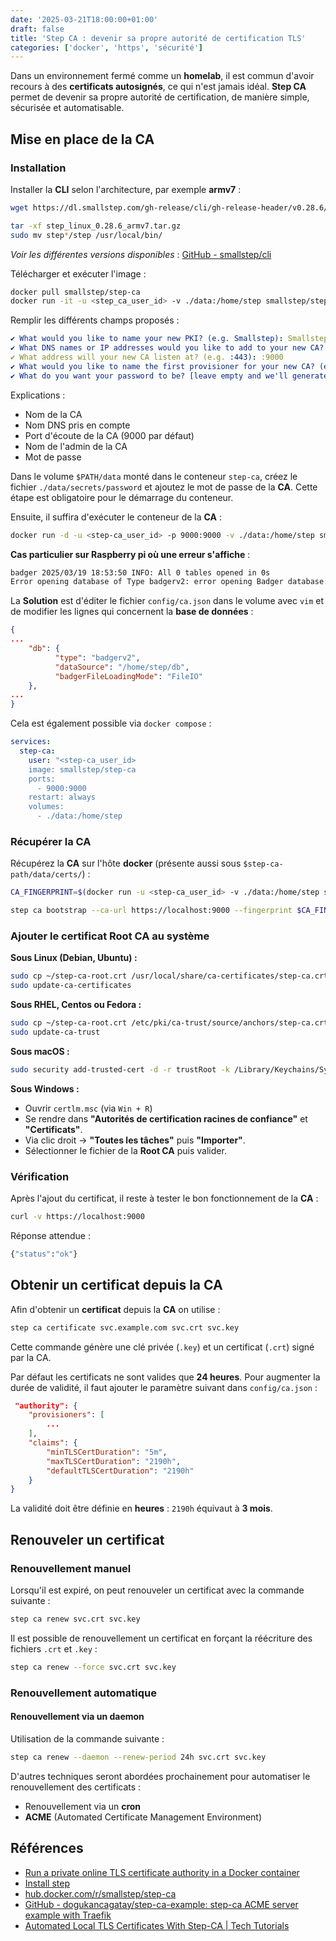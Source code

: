 ```yaml
---
date: '2025-03-21T18:00:00+01:00'
draft: false
title: 'Step CA : devenir sa propre autorité de certification TLS'
categories: ['docker', 'https', 'sécurité']
---
```


Dans un environnement fermé comme un **homelab**, il est commun d'avoir recours à des **certificats autosignés**, ce qui n'est jamais idéal. **Step CA** permet de devenir sa propre autorité de certification, de manière simple, sécurisée et automatisable.

## Mise en place de la CA

### Installation

Installer la **CLI** selon l'architecture, par exemple **armv7** :

```bash
wget https://dl.smallstep.com/gh-release/cli/gh-release-header/v0.28.6/step_linux_0.28.6_armv7.tar.gz

tar -xf step_linux_0.28.6_armv7.tar.gz
sudo mv step*/step /usr/local/bin/
```

*Voir les différentes versions disponibles* : [GitHub - smallstep/cli](https://github.com/smallstep/cli)

Télécharger et exécuter l'image :

```bash
docker pull smallstep/step-ca
docker run -it -u <step_ca_user_id> -v ./data:/home/step smallstep/step-ca step ca init
```

Remplir les différents champs proposés :

```yaml
✔ What would you like to name your new PKI? (e.g. Smallstep): Smallstep
✔ What DNS names or IP addresses would you like to add to your new CA? (e.g. ca.smallstep.com[,1.1.1.1,etc.]): localhost
✔ What address will your new CA listen at? (e.g. :443): :9000
✔ What would you like to name the first provisioner for your new CA? (e.g. you@smallstep.com): admin@smallstep.com
✔ What do you want your password to be? [leave empty and we'll generate one]:
```

Explications :

- Nom de la CA
- Nom DNS pris en compte
- Port d'écoute de la CA (9000 par défaut)
- Nom de l'admin de la CA
- Mot de passe

Dans le volume `$PATH/data` monté dans le conteneur `step-ca`, créez le fichier `./data/secrets/password` et ajoutez le mot de passe de la **CA**. Cette étape est obligatoire pour le démarrage du conteneur.

Ensuite, il suffira d'exécuter le conteneur de la **CA** :

```bash
docker run -d -u <step-ca_user_id> -p 9000:9000 -v ./data:/home/step smallstep/step-ca
```

**Cas particulier sur Raspberry pi où une erreur s'affiche** :

```bash
badger 2025/03/19 18:53:50 INFO: All 0 tables opened in 0s
Error opening database of Type badgerv2: error opening Badger database: During db.vlog.open: Error while creating log file in valueLog.open: Mmap value log file. Path=/home/step/db/000000.vlog. Error=cannot allocate memory
```

La **Solution** est d'éditer le fichier `config/ca.json` dans le volume avec `vim` et de modifier les lignes qui concernent la **base de données** :

```json
{
...
    "db": {
          "type": "badgerv2",
          "dataSource": "/home/step/db",
          "badgerFileLoadingMode": "FileIO"
    },
...
}
```

Cela est également possible via `docker compose` :

```yaml
services:
  step-ca:
    user: "<step-ca_user_id>
    image: smallstep/step-ca
    ports:
      - 9000:9000
    restart: always
    volumes:
      - ./data:/home/step
```

### Récupérer la CA

Récupérez la **CA** sur l'hôte **docker** (présente aussi sous `$step-ca-path/data/certs/`) :

```bash
CA_FINGERPRINT=$(docker run -u <step-ca_user_id> -v ./data:/home/step smallstep/step-ca step certificate fingerprint /home/step/certs/root_ca.crt)

step ca bootstrap --ca-url https://localhost:9000 --fingerprint $CA_FINGERPRINT
```

### Ajouter le certificat **Root CA** au système

**Sous Linux (Debian, Ubuntu) :**

```bash
sudo cp ~/step-ca-root.crt /usr/local/share/ca-certificates/step-ca.crt
sudo update-ca-certificates
```

**Sous RHEL, Centos ou Fedora :**

```bash
sudo cp ~/step-ca-root.crt /etc/pki/ca-trust/source/anchors/step-ca.crt
sudo update-ca-trust
```

**Sous macOS :**

```bash
sudo security add-trusted-cert -d -r trustRoot -k /Library/Keychains/System.keychain ~/step-ca-root.crt
```

**Sous Windows :**

- Ouvrir `certlm.msc` (via `Win + R`)
- Se rendre dans **"Autorités de certification racines de confiance"** et **"Certificats"**.
- Via clic droit → **"Toutes les tâches"** puis **"Importer"**.
- Sélectionner le fichier de la **Root CA** puis valider.

### Vérification

Après l'ajout du certificat, il reste à tester le bon fonctionnement de la **CA** :

```bash
curl -v https://localhost:9000
```

Réponse attendue :

```bash
{"status":"ok"}
```

## Obtenir un certificat depuis la CA

Afin d'obtenir un **certificat** depuis la **CA** on utilise :

```bash
step ca certificate svc.example.com svc.crt svc.key
```

Cette commande génère une clé privée (`.key`) et un certificat (`.crt`) signé par la CA.

Par défaut les certificats ne sont valides que **24 heures**. Pour augmenter la durée de validité, il faut ajouter le paramètre suivant dans `config/ca.json` :

```json
 "authority": {
	"provisioners": [
		...        
	],
	"claims": {
		"minTLSCertDuration": "5m",
		"maxTLSCertDuration": "2190h",
		"defaultTLSCertDuration": "2190h"
	}
}
```

La validité doit être définie en **heures** : `2190h` équivaut à **3 mois**.

## Renouveler un certificat

### Renouvellement manuel

Lorsqu'il est expiré, on peut renouveler un certificat avec la commande suivante :

```bash
step ca renew svc.crt svc.key
```

Il est possible de renouvellement un certificat en forçant la réécriture des fichiers `.crt` et `.key` :

```bash
step ca renew --force svc.crt svc.key
```

### Renouvellement automatique

#### Renouvellement via un **daemon**

Utilisation de la commande suivante :

```bash
step ca renew --daemon --renew-period 24h svc.crt svc.key
```

D'autres techniques seront abordées prochainement pour automatiser le renouvellement des certificats :

- Renouvellement via un **cron**
- **ACME** (Automated Certificate Management Environment)

## Références

- [Run a private online TLS certificate authority in a Docker container](https://smallstep.com/docs/tutorials/docker-tls-certificate-authority/#troubleshooting)
- [Install step](https://smallstep.com/docs/step-cli/installation/#debian-ubuntu)
- [hub.docker.com/r/smallstep/step-ca](https://hub.docker.com/r/smallstep/step-ca)
- [GitHub - dogukancagatay/step-ca-example: step-ca ACME server example with Traefik](https://github.com/dogukancagatay/step-ca-example)
- [Automated Local TLS Certificates With Step-CA | Tech Tutorials](https://www.techtutorials.tv/sections/it-security/automated-tls-certificates-step-ca/)